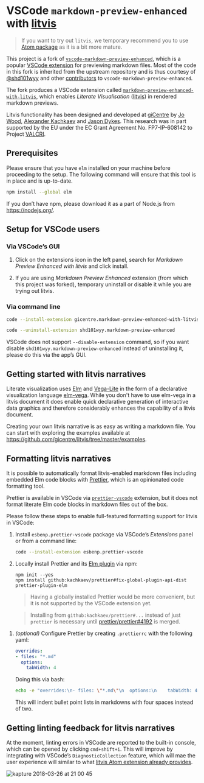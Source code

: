 # VSCode `markdown-preview-enhanced` with [litvis](http://litvis.org/)

> If you want to try out `litvis`, we temporary recommend you to use [Atom package](https://github.com/gicentre/markdown-preview-enhanced-with-litvis) as it is a bit more mature.

This project is a fork of [`vscode-markdown-preview-enhanced`](https://github.com/shd101wyy/markdown-preview-enhanced), which is a popular [VSCode extension](https://marketplace.visualstudio.com/items?itemName=shd101wyy.markdown-preview-enhanced) for previewing markdown files.
Most of the code in this fork is inherited from the upstream repository and is thus courtesy of [@shd101wyy](https://github.com/shd101wyy) and other [contributors](https://github.com/shd101wyy/vscode-markdown-preview-enhanced/graphs/contributors) to `vscode-markdown-preview-enhanced`.

The fork produces a VSCode extension called [`markdown-preview-enhanced-with-litvis`](https://marketplace.visualstudio.com/items?itemName=gicentre.markdown-preview-enhanced-with-litvis), which enables _Literate Visualisation_ ([litvis](http://litvis.org/)) in rendered markdown previews.

Litvis functionality has been designed and developed at [giCentre](https://www.gicentre.net/) by [Jo Wood](https://github.com/jwoLondon), [Alexander Kachkaev](https://github.com/kachkaev) and [Jason Dykes](https://github.com/jsndyks).
This research was in part supported by the EU under the EC Grant Agreement No. FP7-IP-608142 to Project [VALCRI](http://valcri.org/).

## Prerequisites

Please ensure that you have `elm` installed on your machine before proceeding to the setup.
The following command will ensure that this tool is in place and is up-to-date.

```bash
npm install --global elm
```

If you don’t have npm, please download it as a part of Node.js from https://nodejs.org/.

## Setup for VSCode users

### Via VSCode’s GUI

1.  Click on the extensions icon in the left panel, search for _Markdown Preview Enhanced with litvis_ and click install.

1.  If you are using _Markdown Preview Enhanced_ extension (from which this project was forked), temporary uninstall or disable it while you are trying out litvis.

### Via command line

```bash
code --install-extension gicentre.markdown-preview-enhanced-with-litvis

code --uninstall-extension shd101wyy.markdown-preview-enhanced
```

VSCode does not support `--disable-extension` command, so if you want disable `shd101wyy.markdown-preview-enhanced` instead of uninstalling it, please do this via the app’s GUI.

## Getting started with litvis narratives

Literate visualization uses [Elm](http://elm-lang.org) and [Vega-Lite](https://vega.github.io/vega-lite) in the form of a declarative visualization language [elm-vega](http://package.elm-lang.org/packages/gicentre/elm-vega/latest).
While you don't have to use elm-vega in a litvis document it does enable quick declarative generation of interactive data graphics and therefore considerably enhances the capability of a litvis document.

Creating your own litvis narrative is as easy as writing a markdown file.
You can start with exploring the examples available at
https://github.com/gicentre/litvis/tree/master/examples.

## Formatting litvis narratives

It is possible to automatically format litvis-enabled markdown files including embedded Elm code blocks with [Prettier](https://prettier.io/), which is an opinionated code formatting tool.

Prettier is available in VSCode via [`prettier-vscode`](https://github.com/prettier/prettier-vscode) extension, but it does not format literate Elm code blocks in markdown files out of the box.

Please follow these steps to enable full-featured formatting support for litvis in VSCode:

1.  Install `esbenp.prettier-vscode` package via VSCode’s _Extensions_ panel or from a command line:

    ```bash
    code --install-extension esbenp.prettier-vscode
    ```

1.  Locally install Prettier and its [Elm plugin](https://github.com/gicentre/prettier-plugin-elm) via npm:

    ```
    npm init --yes
    npm install github:kachkaev/prettier#fix-global-plugin-api-dist prettier-plugin-elm
    ```

    > Having a globally installed Prettier would be more convenient, but it is not supported by the VSCode extension yet.

    > Installing from `github:kachkaev/prettier#...` instead of just `prettier` is necessary until [prettier/prettier#4192](https://github.com/prettier/prettier/pull/4192) is merged.

1)  _(optional)_ Configure Prettier by creating `.prettierrc` with the following yaml:

    ```yaml
    overrides:
    - files: "*.md"
      options:
        tabWidth: 4
    ```

    Doing this via bash:

    ```bash
    echo -e "overrides:\n- files: \"*.md\"\n  options:\n    tabWidth: 4" > .prettierrc
    ```

    This will indent bullet point lists in markdowns with four spaces instead of two.

## Getting linting feedback for litvis narratives

At the moment, linting errors in VSCode are reported to the built-in console, which can be opened by clicking `cmd+shift+i`.
This will improve by integrating with VSCode’s `DiagnosticCollection` feature, which will mae the user experience will similar to what [litvis Atom extension already provides](https://github.com/gicentre/markdown-preview-enhanced-with-litvis#getting-linting-feedback-for-litvis-narratives).

![kapture 2018-03-26 at 21 00 45](https://user-images.githubusercontent.com/608862/37930310-4ba86c40-313a-11e8-99f5-a6b7ac99f38c.gif)
